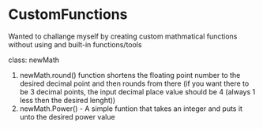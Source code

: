 # CustomFunctions

Wanted to challange myself by creating custom mathmatical functions without using and built-in functions/tools

class: newMath
1) newMath.round() function shortens the floating point number to the desired decimal point and then rounds from there (if you want there to be 3 decimal points, the input decimal place value should be 4 (always 1 less then the desired lenght))
2) newMath.Power() - A simple funtion that takes an integer and puts it unto the desired power value
